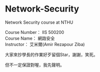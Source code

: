 # Network-Security
Network Security course at NTHU

Course Number： IIS 500200     
Course Name： 網路安全    
Instructor： 艾米爾(Amir Rezapour Ziba)

大家來抄學長的作業好歹留個Star，謝謝，笑死。

但不一定保證對喔，我先聲明。
